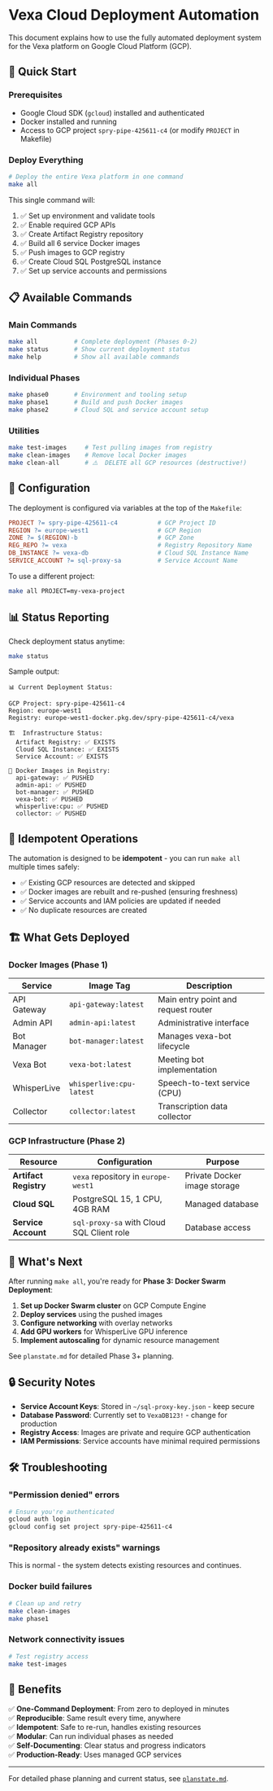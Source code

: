 # Vexa Cloud Deployment Automation

This document explains how to use the fully automated deployment system for the Vexa platform on Google Cloud Platform (GCP).

## 🚀 Quick Start

### Prerequisites
- Google Cloud SDK (`gcloud`) installed and authenticated
- Docker installed and running
- Access to GCP project `spry-pipe-425611-c4` (or modify `PROJECT` in Makefile)

### Deploy Everything
```bash
# Deploy the entire Vexa platform in one command
make all
```

This single command will:
1. ✅ Set up environment and validate tools
2. ✅ Enable required GCP APIs
3. ✅ Create Artifact Registry repository  
4. ✅ Build all 6 service Docker images
5. ✅ Push images to GCP registry
6. ✅ Create Cloud SQL PostgreSQL instance
7. ✅ Set up service accounts and permissions

## 📋 Available Commands

### Main Commands
```bash
make all          # Complete deployment (Phases 0-2)
make status       # Show current deployment status
make help         # Show all available commands
```

### Individual Phases
```bash
make phase0       # Environment and tooling setup
make phase1       # Build and push Docker images
make phase2       # Cloud SQL and service account setup
```

### Utilities
```bash
make test-images     # Test pulling images from registry
make clean-images    # Remove local Docker images
make clean-all       # ⚠️  DELETE all GCP resources (destructive!)
```

## 🔧 Configuration

The deployment is configured via variables at the top of the `Makefile`:

```makefile
PROJECT ?= spry-pipe-425611-c4           # GCP Project ID
REGION ?= europe-west1                   # GCP Region
ZONE ?= $(REGION)-b                      # GCP Zone
REG_REPO ?= vexa                         # Registry Repository Name
DB_INSTANCE ?= vexa-db                   # Cloud SQL Instance Name
SERVICE_ACCOUNT ?= sql-proxy-sa          # Service Account Name
```

To use a different project:
```bash
make all PROJECT=my-vexa-project
```

## 📊 Status Reporting

Check deployment status anytime:
```bash
make status
```

Sample output:
```
📊 Current Deployment Status:

GCP Project: spry-pipe-425611-c4
Region: europe-west1
Registry: europe-west1-docker.pkg.dev/spry-pipe-425611-c4/vexa

🏗️  Infrastructure Status:
  Artifact Registry: ✅ EXISTS
  Cloud SQL Instance: ✅ EXISTS
  Service Account: ✅ EXISTS

🐳 Docker Images in Registry:
  api-gateway: ✅ PUSHED
  admin-api: ✅ PUSHED
  bot-manager: ✅ PUSHED
  vexa-bot: ✅ PUSHED
  whisperlive:cpu: ✅ PUSHED
  collector: ✅ PUSHED
```

## 🔄 Idempotent Operations

The automation is designed to be **idempotent** - you can run `make all` multiple times safely:

- ✅ Existing GCP resources are detected and skipped
- ✅ Docker images are rebuilt and re-pushed (ensuring freshness)
- ✅ Service accounts and IAM policies are updated if needed
- ✅ No duplicate resources are created

## 🏗️ What Gets Deployed

### Docker Images (Phase 1)
| Service | Image Tag | Description |
|---------|-----------|-------------|
| API Gateway | `api-gateway:latest` | Main entry point and request router |
| Admin API | `admin-api:latest` | Administrative interface |
| Bot Manager | `bot-manager:latest` | Manages vexa-bot lifecycle |
| Vexa Bot | `vexa-bot:latest` | Meeting bot implementation |
| WhisperLive | `whisperlive:cpu-latest` | Speech-to-text service (CPU) |
| Collector | `collector:latest` | Transcription data collector |

### GCP Infrastructure (Phase 2)
| Resource | Configuration | Purpose |
|----------|--------------|---------|
| **Artifact Registry** | `vexa` repository in `europe-west1` | Private Docker image storage |
| **Cloud SQL** | PostgreSQL 15, 1 CPU, 4GB RAM | Managed database |
| **Service Account** | `sql-proxy-sa` with Cloud SQL Client role | Database access |

## 🚧 What's Next

After running `make all`, you're ready for **Phase 3: Docker Swarm Deployment**:

1. **Set up Docker Swarm cluster** on GCP Compute Engine
2. **Deploy services** using the pushed images
3. **Configure networking** with overlay networks
4. **Add GPU workers** for WhisperLive GPU inference
5. **Implement autoscaling** for dynamic resource management

See `planstate.md` for detailed Phase 3+ planning.

## 🔒 Security Notes

- **Service Account Keys**: Stored in `~/sql-proxy-key.json` - keep secure
- **Database Password**: Currently set to `VexaDB123!` - change for production
- **Registry Access**: Images are private and require GCP authentication
- **IAM Permissions**: Service accounts have minimal required permissions

## 🛠️ Troubleshooting

### "Permission denied" errors
```bash
# Ensure you're authenticated
gcloud auth login
gcloud config set project spry-pipe-425611-c4
```

### "Repository already exists" warnings
This is normal - the system detects existing resources and continues.

### Docker build failures
```bash
# Clean up and retry
make clean-images
make phase1
```

### Network connectivity issues
```bash
# Test registry access
make test-images
```

## 🎯 Benefits

✅ **One-Command Deployment**: From zero to deployed in minutes  
✅ **Reproducible**: Same result every time, anywhere  
✅ **Idempotent**: Safe to re-run, handles existing resources  
✅ **Modular**: Can run individual phases as needed  
✅ **Self-Documenting**: Clear status and progress indicators  
✅ **Production-Ready**: Uses managed GCP services  

---

For detailed phase planning and current status, see [`planstate.md`](./planstate.md). 